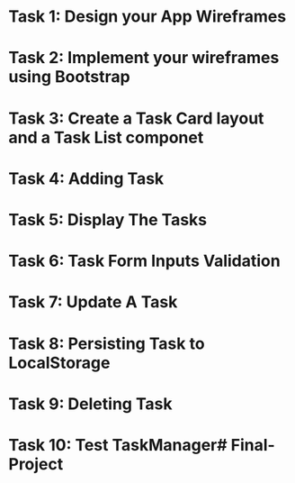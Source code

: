 # Task 1: Design your App Wireframes

# Task 2: Implement your wireframes using Bootstrap

# Task 3: Create a Task Card layout and a Task List componet

# Task 4: Adding Task

# Task 5: Display The Tasks

# Task 6: Task Form Inputs Validation

# Task 7: Update A Task

# Task 8: Persisting Task to LocalStorage

# Task 9: Deleting Task

# Task 10: Test TaskManager# Final-Project
